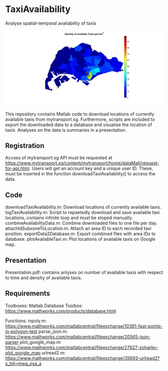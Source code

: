# TaxiAvailability
Analyse spatial-temporal availability of taxis

![Map](https://github.com/ReinhardSellmair/TaxiAvailability/blob/master/TaxiDensityPlanningArea.png)

This repository contains Matlab code to download locations of currently available taxis from mytransport.sg. Furthermore, scripts are included to export the downloaded data to a database and visualise the location of taxis. Analyses on the data is summaries in a presentation. 

## Registration

Access of mytransport.sg API must be requested at https://www.mytransport.sg/content/mytransport/home/dataMall/request-for-api.html. Users will get an account key and a unique user ID. These, must be inserted in the function downloadTaxiAvailability() to access the data.

## Code

downloadTaxiAvailability.m: Download locations of currently available taxis. 
logTaxiAvailability.m: Script to repaetedly download and save available taxi locations, contains infinite loop and must be stoped manually.
combineAvailabilityData.m: Combine downloaded files to one file per day.
attachIdSubxoneToLocation.m: Attach an area ID to each recorded taxi position.
exportData2Database.m: Export combined files with area IDs to database.
plotAvailableTaxi.m: Plot locations of available taxis on Google map.

## Presentation

Presentation.pdf: contains anlyses on number of available taxis with respect to time and density of available taxis.

## Requirements

Toolboxes:
Matlab Database Toolbox: https://www.mathworks.com/products/database.html

Functions:
inpoly.m: https://www.mathworks.com/matlabcentral/fileexchange/10391-fast-points-in-polygon-test
parse_json.m: https://www.mathworks.com/matlabcentral/fileexchange/20565-json-parser
plot_google_map.m: https://www.mathworks.com/matlabcentral/fileexchange/27627-zoharby-plot_google_map
urlread2.m: https://www.mathworks.com/matlabcentral/fileexchange/35693-urlread2?s_tid=mwa_osa_a
